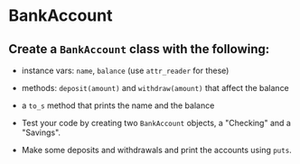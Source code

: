 # BankAccount

## Create a `BankAccount` class with the following:

* instance vars: `name`, `balance` (use `attr_reader` for these)
* methods: `deposit(amount)` and `withdraw(amount)` that affect the balance
* a `to_s` method that prints the name and the balance

* Test your code by creating two `BankAccount` objects, a "Checking" and a
  "Savings".

* Make some deposits and withdrawals and print the accounts using `puts`.
